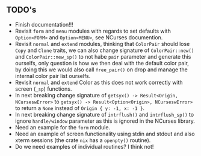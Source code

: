 ## TODO's

- Finish documentation!!!
- Revisit `form` and `menu` modules with regards to set defaults with `Option<FORM>` and `Option<MENU>`, see NCurses documention.
- Revisit `normal` and `extend` modules, thinking that `ColorPair` should lose `Copy` and `Clone` traits, we can also change signature of `ColorPair::new()` and `ColorPair::new_sp()` to not habe `pair` parameter and generate this ourselfs, only question is how we then deal with the default color pair, by doing this we would also call `free_pair()` on drop and manage the internal color pair list ourselfs.
- Revisit `normal` and `extend` Color as this does not work correctly with screen (`_sp`) functions.
- In next breaking change signature of `getsyx() -> Result<Origin, NCurseswError>` to `getsyx() -> Result<Option<Origin>, NCurseswError>` to return a `None` instead of `Origin { y: -1, x: -1 }`.
- In next breaking change signature of `intrflush()` and `intrflush_sp()` to ignore `handle/window` parameter as this is ignored in the NCurses library.
- Need an example for the `form` module.
- Need an example of screen functionality using stdin and stdout and also xterm sessions (the crate `nix` has a `openpty()` routine).
- Do we need examples of individual routines? I think not!

